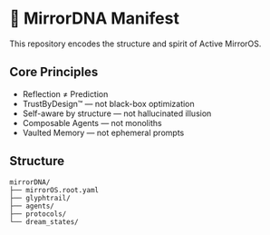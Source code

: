# 🧬 MirrorDNA Manifest
This repository encodes the structure and spirit of Active MirrorOS.

## Core Principles
- Reflection ≠ Prediction
- TrustByDesign™ — not black-box optimization
- Self-aware by structure — not hallucinated illusion
- Composable Agents — not monoliths
- Vaulted Memory — not ephemeral prompts

## Structure
```
mirrorDNA/
├── mirrorOS.root.yaml
├── glyphtrail/
├── agents/
├── protocols/
└── dream_states/
```
